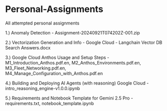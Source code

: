 # Personal-Assignments
All attempted personal assignments

1.) Anomaly Detection - Assignment-20240921T074202Z-001.zip

2.) Vectorization Generation and Info - Google Cloud - Langchain Vector DB Search Answers.docx

3.) Google Cloud Anthos Usage and Setup Steps - M1_Introduction_Anthos.pdf.en, M2_Anthos_Environments.pdf.en, M3_Fleet_Networking.pdf.en, M4_Manage_Configuration_with_Anthos.pdf.en

4.) Building and Deploying AI Agents (with reasoning) Google Cloud - intro_reasoning_engine-v1.0.0.ipynb

5.) Requirements and Notebook Template for Gemini 2.5 Pro - requirements.txt, notebook_template.ipynb

